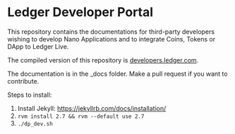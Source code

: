 # Ledger Developer Portal

This repository contains the documentations for third-party developers wishing to develop Nano Applications and to integrate Coins, Tokens or DApp to Ledger Live.

The compiled version of this repository is [developers.ledger.com](https://developers.ledger.com/).

The documentation is in the \_docs folder. Make a pull request if you want to contribute.

Steps to install:
1. Install Jekyll: https://jekyllrb.com/docs/installation/
2. `rvm install 2.7 && rvm --default use 2.7`
3. `./dp_dev.sh`